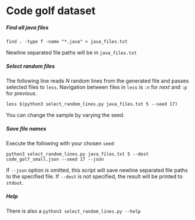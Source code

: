 # Code golf dataset

##### Find all java files
```shell script
find . -type f -name "*.java" > java_files.txt
```
Newline separated file paths will be in `java_files.txt`

##### Select random files
The following line reads *N* random lines from the generated file and passes selected files to `less`.
Navigation between files in `less` is `:n` for *next* and `:p` for *previous*.
```shell script
less $(python3 select_random_lines.py java_files.txt 5 --seed 17)
```
You can change the sample by varying the seed. 

##### Save file names
Execute the following with your chosen `seed`: 
```shell script
python3 select_random_lines.py java_files.txt 5 --dest code_golf_small.json --seed 17 --json
``` 
If `--json` option is omitted, this script will save newline separated file paths to the specified file.
If `--dest` is not specified, the result will be printed to `stdout`.

##### Help
There is also a `python3 select_random_lines.py --help`
